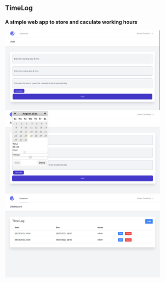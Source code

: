 ## TimeLog

### A simple web app to store and caculate working hours

![working image 1](.images/six.png)
![working images 2](.images/fourth.png)
![working images 2](.images/second.png)



